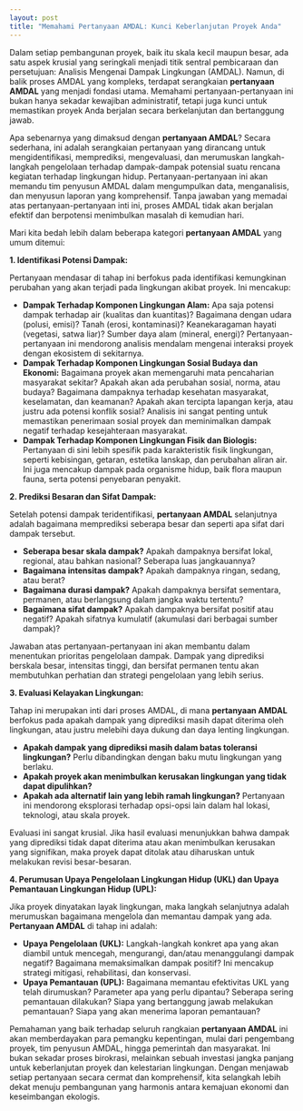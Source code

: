 ```yaml
---
layout: post
title: "Memahami Pertanyaan AMDAL: Kunci Keberlanjutan Proyek Anda"
---
```


Dalam setiap pembangunan proyek, baik itu skala kecil maupun besar, ada satu aspek krusial yang seringkali menjadi titik sentral pembicaraan dan persetujuan: Analisis Mengenai Dampak Lingkungan (AMDAL). Namun, di balik proses AMDAL yang kompleks, terdapat serangkaian **pertanyaan AMDAL** yang menjadi fondasi utama. Memahami pertanyaan-pertanyaan ini bukan hanya sekadar kewajiban administratif, tetapi juga kunci untuk memastikan proyek Anda berjalan secara berkelanjutan dan bertanggung jawab.

Apa sebenarnya yang dimaksud dengan **pertanyaan AMDAL**? Secara sederhana, ini adalah serangkaian pertanyaan yang dirancang untuk mengidentifikasi, memprediksi, mengevaluasi, dan merumuskan langkah-langkah pengelolaan terhadap dampak-dampak potensial suatu rencana kegiatan terhadap lingkungan hidup. Pertanyaan-pertanyaan ini akan memandu tim penyusun AMDAL dalam mengumpulkan data, menganalisis, dan menyusun laporan yang komprehensif. Tanpa jawaban yang memadai atas pertanyaan-pertanyaan inti ini, proses AMDAL tidak akan berjalan efektif dan berpotensi menimbulkan masalah di kemudian hari.

Mari kita bedah lebih dalam beberapa kategori **pertanyaan AMDAL** yang umum ditemui:

**1. Identifikasi Potensi Dampak:**

Pertanyaan mendasar di tahap ini berfokus pada identifikasi kemungkinan perubahan yang akan terjadi pada lingkungan akibat proyek. Ini mencakup:

*   **Dampak Terhadap Komponen Lingkungan Alam:** Apa saja potensi dampak terhadap air (kualitas dan kuantitas)? Bagaimana dengan udara (polusi, emisi)? Tanah (erosi, kontaminasi)? Keanekaragaman hayati (vegetasi, satwa liar)? Sumber daya alam (mineral, energi)? Pertanyaan-pertanyaan ini mendorong analisis mendalam mengenai interaksi proyek dengan ekosistem di sekitarnya.
*   **Dampak Terhadap Komponen Lingkungan Sosial Budaya dan Ekonomi:** Bagaimana proyek akan memengaruhi mata pencaharian masyarakat sekitar? Apakah akan ada perubahan sosial, norma, atau budaya? Bagaimana dampaknya terhadap kesehatan masyarakat, keselamatan, dan keamanan? Apakah akan tercipta lapangan kerja, atau justru ada potensi konflik sosial? Analisis ini sangat penting untuk memastikan penerimaan sosial proyek dan meminimalkan dampak negatif terhadap kesejahteraan masyarakat.
*   **Dampak Terhadap Komponen Lingkungan Fisik dan Biologis:** Pertanyaan di sini lebih spesifik pada karakteristik fisik lingkungan, seperti kebisingan, getaran, estetika lanskap, dan perubahan aliran air. Ini juga mencakup dampak pada organisme hidup, baik flora maupun fauna, serta potensi penyebaran penyakit.

**2. Prediksi Besaran dan Sifat Dampak:**

Setelah potensi dampak teridentifikasi, **pertanyaan AMDAL** selanjutnya adalah bagaimana memprediksi seberapa besar dan seperti apa sifat dari dampak tersebut.

*   **Seberapa besar skala dampak?** Apakah dampaknya bersifat lokal, regional, atau bahkan nasional? Seberapa luas jangkauannya?
*   **Bagaimana intensitas dampak?** Apakah dampaknya ringan, sedang, atau berat?
*   **Bagaimana durasi dampak?** Apakah dampaknya bersifat sementara, permanen, atau berlangsung dalam jangka waktu tertentu?
*   **Bagaimana sifat dampak?** Apakah dampaknya bersifat positif atau negatif? Apakah sifatnya kumulatif (akumulasi dari berbagai sumber dampak)?

Jawaban atas pertanyaan-pertanyaan ini akan membantu dalam menentukan prioritas pengelolaan dampak. Dampak yang diprediksi berskala besar, intensitas tinggi, dan bersifat permanen tentu akan membutuhkan perhatian dan strategi pengelolaan yang lebih serius.

**3. Evaluasi Kelayakan Lingkungan:**

Tahap ini merupakan inti dari proses AMDAL, di mana **pertanyaan AMDAL** berfokus pada apakah dampak yang diprediksi masih dapat diterima oleh lingkungan, atau justru melebihi daya dukung dan daya lenting lingkungan.

*   **Apakah dampak yang diprediksi masih dalam batas toleransi lingkungan?** Perlu dibandingkan dengan baku mutu lingkungan yang berlaku.
*   **Apakah proyek akan menimbulkan kerusakan lingkungan yang tidak dapat dipulihkan?**
*   **Apakah ada alternatif lain yang lebih ramah lingkungan?** Pertanyaan ini mendorong eksplorasi terhadap opsi-opsi lain dalam hal lokasi, teknologi, atau skala proyek.

Evaluasi ini sangat krusial. Jika hasil evaluasi menunjukkan bahwa dampak yang diprediksi tidak dapat diterima atau akan menimbulkan kerusakan yang signifikan, maka proyek dapat ditolak atau diharuskan untuk melakukan revisi besar-besaran.

**4. Perumusan Upaya Pengelolaan Lingkungan Hidup (UKL) dan Upaya Pemantauan Lingkungan Hidup (UPL):**

Jika proyek dinyatakan layak lingkungan, maka langkah selanjutnya adalah merumuskan bagaimana mengelola dan memantau dampak yang ada. **Pertanyaan AMDAL** di tahap ini adalah:

*   **Upaya Pengelolaan (UKL):** Langkah-langkah konkret apa yang akan diambil untuk mencegah, mengurangi, dan/atau menanggulangi dampak negatif? Bagaimana memaksimalkan dampak positif? Ini mencakup strategi mitigasi, rehabilitasi, dan konservasi.
*   **Upaya Pemantauan (UPL):** Bagaimana memantau efektivitas UKL yang telah dirumuskan? Parameter apa yang perlu dipantau? Seberapa sering pemantauan dilakukan? Siapa yang bertanggung jawab melakukan pemantauan? Siapa yang akan menerima laporan pemantauan?

Pemahaman yang baik terhadap seluruh rangkaian **pertanyaan AMDAL** ini akan memberdayakan para pemangku kepentingan, mulai dari pengembang proyek, tim penyusun AMDAL, hingga pemerintah dan masyarakat. Ini bukan sekadar proses birokrasi, melainkan sebuah investasi jangka panjang untuk keberlanjutan proyek dan kelestarian lingkungan. Dengan menjawab setiap pertanyaan secara cermat dan komprehensif, kita selangkah lebih dekat menuju pembangunan yang harmonis antara kemajuan ekonomi dan keseimbangan ekologis.
